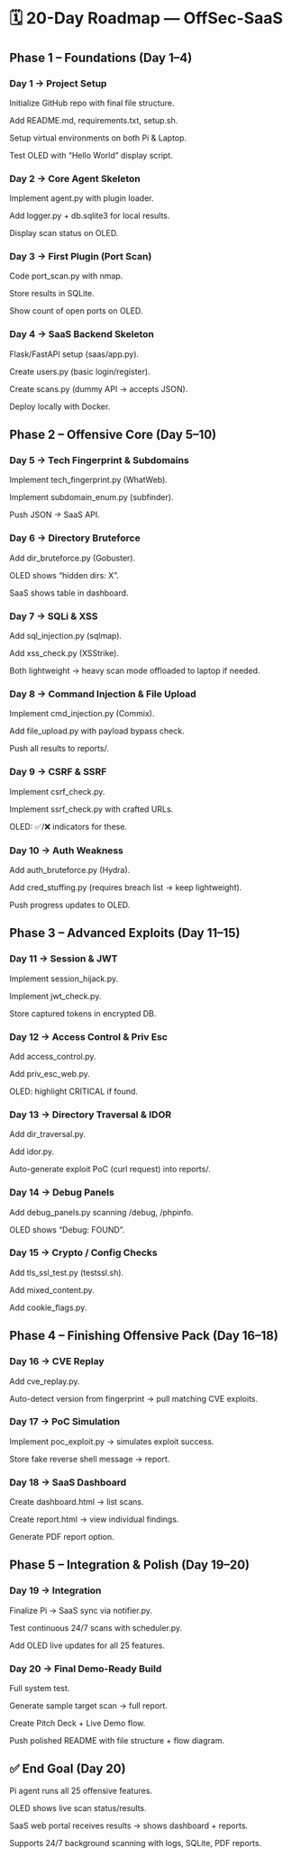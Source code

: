 # 🗓️ 20-Day Roadmap — OffSec-SaaS
## Phase 1 – Foundations (Day 1–4)
### Day 1 → Project Setup

Initialize GitHub repo with final file structure.

Add README.md, requirements.txt, setup.sh.

Setup virtual environments on both Pi & Laptop.

Test OLED with “Hello World” display script.

### Day 2 → Core Agent Skeleton

Implement agent.py with plugin loader.

Add logger.py + db.sqlite3 for local results.

Display scan status on OLED.

### Day 3 → First Plugin (Port Scan)

Code port_scan.py with nmap.

Store results in SQLite.

Show count of open ports on OLED.

### Day 4 → SaaS Backend Skeleton

Flask/FastAPI setup (saas/app.py).

Create users.py (basic login/register).

Create scans.py (dummy API → accepts JSON).

Deploy locally with Docker.

## Phase 2 – Offensive Core (Day 5–10)
### Day 5 → Tech Fingerprint & Subdomains

Implement tech_fingerprint.py (WhatWeb).

Implement subdomain_enum.py (subfinder).

Push JSON → SaaS API.

### Day 6 → Directory Bruteforce

Add dir_bruteforce.py (Gobuster).

OLED shows “hidden dirs: X”.

SaaS shows table in dashboard.

### Day 7 → SQLi & XSS

Add sql_injection.py (sqlmap).

Add xss_check.py (XSStrike).

Both lightweight → heavy scan mode offloaded to laptop if needed.

### Day 8 → Command Injection & File Upload

Implement cmd_injection.py (Commix).

Add file_upload.py with payload bypass check.

Push all results to reports/.

### Day 9 → CSRF & SSRF

Implement csrf_check.py.

Implement ssrf_check.py with crafted URLs.

OLED: ✅/❌ indicators for these.

### Day 10 → Auth Weakness

Add auth_bruteforce.py (Hydra).

Add cred_stuffing.py (requires breach list → keep lightweight).

Push progress updates to OLED.

## Phase 3 – Advanced Exploits (Day 11–15)
### Day 11 → Session & JWT

Implement session_hijack.py.

Implement jwt_check.py.

Store captured tokens in encrypted DB.

### Day 12 → Access Control & Priv Esc

Add access_control.py.

Add priv_esc_web.py.

OLED: highlight CRITICAL if found.

### Day 13 → Directory Traversal & IDOR

Add dir_traversal.py.

Add idor.py.

Auto-generate exploit PoC (curl request) into reports/.

### Day 14 → Debug Panels

Add debug_panels.py scanning /debug, /phpinfo.

OLED shows “Debug: FOUND”.

### Day 15 → Crypto / Config Checks

Add tls_ssl_test.py (testssl.sh).

Add mixed_content.py.

Add cookie_flags.py.

## Phase 4 – Finishing Offensive Pack (Day 16–18)
### Day 16 → CVE Replay

Add cve_replay.py.

Auto-detect version from fingerprint → pull matching CVE exploits.

### Day 17 → PoC Simulation

Implement poc_exploit.py → simulates exploit success.

Store fake reverse shell message → report.

### Day 18 → SaaS Dashboard

Create dashboard.html → list scans.

Create report.html → view individual findings.

Generate PDF report option.

## Phase 5 – Integration & Polish (Day 19–20)
### Day 19 → Integration

Finalize Pi → SaaS sync via notifier.py.

Test continuous 24/7 scans with scheduler.py.

Add OLED live updates for all 25 features.

### Day 20 → Final Demo-Ready Build

Full system test.

Generate sample target scan → full report.

Create Pitch Deck + Live Demo flow.

Push polished README with file structure + flow diagram.

## ✅ End Goal (Day 20)

Pi agent runs all 25 offensive features.

OLED shows live scan status/results.

SaaS web portal receives results → shows dashboard + reports.

Supports 24/7 background scanning with logs, SQLite, PDF reports.